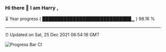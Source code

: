 ### Hi there 👋 I am Harry , 

⏳ Year progress { █████████████████████████████▁ } 98.16 %

---

⏰ Updated on Sat, 25 Dec 2021 06:54:16 GMT

![Progress Bar CI](https://github.com/duykhang68/duykhang68/workflows/Progress%20Bar%20CI/badge.svg)
